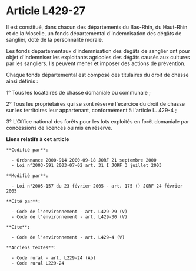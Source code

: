 # Article L429-27

Il est constitué, dans chacun des départements du Bas-Rhin, du Haut-Rhin et de la Moselle, un fonds départemental
d'indemnisation des dégâts de sanglier, doté de la personnalité morale.

Les fonds départementaux d'indemnisation des dégâts de sanglier ont pour objet d'indemniser les exploitants agricoles des
dégâts causés aux cultures par les sangliers. Ils peuvent mener et imposer des actions de prévention.

Chaque fonds départemental est composé des titulaires du droit de chasse ainsi définis :

1° Tous les locataires de chasse domaniale ou communale ;

2° Tous les propriétaires qui se sont réservé l'exercice du droit de chasse sur les territoires leur appartenant,
conformément à l'article L. 429-4 ;

3° L'Office national des forêts pour les lots exploités en forêt domaniale par concessions de licences ou mis en réserve.

**Liens relatifs à cet article**

	**Codifié par**:

	  - Ordonnance 2000-914 2000-09-18 JORF 21 septembre 2000
	  - Loi n°2003-591 2003-07-02 art. 31 I JORF 3 juillet 2003

	**Modifié par**:

	  - Loi n°2005-157 du 23 février 2005 - art. 175 () JORF 24 février 2005

	**Cité par**:

	  - Code de l'environnement - art. L429-29 (V)
	  - Code de l'environnement - art. L429-30 (V)

	**Cite**:

	  - Code de l'environnement - art. L429-4 (V)

	**Anciens textes**:

	  - Code rural - art. L229-24 (Ab)
	  - Code rural L229-24
